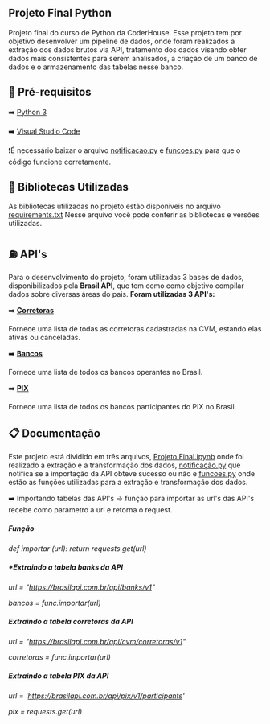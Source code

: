 ## **Projeto Final Python**

Projeto final do curso de Python da CoderHouse. Esse projeto tem por objetivo desenvolver um pipeline de dados, onde foram realizados
a extração dos dados brutos via API, tratamento dos dados visando obter dados mais consistentes para serem analisados, a criação de um
banco de dados e o armazenamento das tabelas nesse banco. 

## :pencil: **Pré-requisitos**

:arrow_right: [Python 3](https://www.python.org/downloads/)

:arrow_right: [Visual Studio Code](https://code.visualstudio.com/download)

:heavy_exclamation_mark:É necessário baixar o arquivo [notificacao.py](https://github.com/iago-cord/Curso-Python/blob/main/Projeto%20Final/requirements.txt) e [funcoes.py](https://github.com/iago-cord/Curso-Python/blob/main/Projeto%20Final/funcoes.py) para que o código funcione corretamente. 

## :notebook_with_decorative_cover: Bibliotecas Utilizadas

As bibliotecas utilizadas no projeto estão disponiveis no arquivo [requirements.txt](https://github.com/iago-cord/Curso-Python/blob/main/Projeto%20Final/requirements.txt)
Nesse arquivo você pode conferir as bibliotecas e versões utilizadas. 

## :fuelpump: API's 

Para o desenvolvimento do projeto, foram utilizadas 3 bases de dados, disponibilizados pela **Brasil API**, que tem como como objetivo 
compilar dados sobre diversas áreas do pais. 
**Foram utilizadas 3 API's:**

:arrow_right: [**Corretoras**](https://brasilapi.com.br/api/cvm/corretoras/v1)

Fornece uma lista de todas as corretoras cadastradas na CVM, estando elas ativas ou canceladas. 

:arrow_right: [**Bancos**](https://brasilapi.com.br/api/banks/v1)

Fornece uma lista de todos os bancos operantes no Brasil.

:arrow_right: [**PIX**](https://brasilapi.com.br/api/pix/v1/participants)

Fornece uma lista de todos os bancos participantes do PIX no Brasil.

## :clipboard: Documentação

Este projeto está dividido em três arquivos, [Projeto Final.ipynb](https://github.com/iago-cord/Curso-Python/blob/main/Projeto%20Final/Projeto%20Final.ipynb) onde foi realizado a extração e a transformação dos dados, [notificação.py](https://github.com/iago-cord/Curso-Python/blob/main/Projeto%20Final/notificacao.py) que notifica se a importação da API obteve sucesso ou não e [funcoes.py](https://github.com/iago-cord/Curso-Python/blob/main/Projeto%20Final/funcoes.py) onde estão as funções utilizadas para a extração e transformação dos dados. 

:arrow_right: Importando tabelas das API's -> função para importar as url's das API's recebe como parametro a url e retorna o request. 

##### Função
*def importar (url):
    return requests.get(url)*

##### *Extraindo a tabela banks da API
*url = "https://brasilapi.com.br/api/banks/v1"*

*bancos = func.importar(url)*

##### *Extraindo a tabela corretoras da API*
*url = "https://brasilapi.com.br/api/cvm/corretoras/v1"*

*corretoras = func.importar(url)*

##### *Extraindo a tabela PIX da API*
*url = 'https://brasilapi.com.br/api/pix/v1/participants'*

*pix = requests.get(url)*
